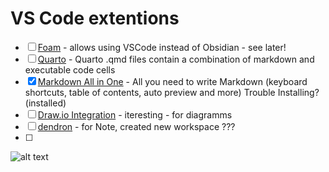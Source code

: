 
# VS Code extentions
- [ ] [Foam](https://marketplace.visualstudio.com/items?itemName=foam.foam-vscode&ssr=false#review-details) - allows using VSCode instead of Obsidian - see later!
- [ ] [Quarto](https://quarto.org/docs/get-started/hello/vscode.html) - Quarto .qmd files contain a combination of markdown and executable code cells
- [x] [Markdown All in One](https://marketplace.visualstudio.com/items?itemName=yzhang.markdown-all-in-one) - All you need to write Markdown (keyboard shortcuts, table of contents, auto preview and more) Trouble Installing? (installed)
- [ ] [Draw.io Integration](https://marketplace.visualstudio.com/items?itemName=hediet.vscode-drawio) - iteresting - for diagramms
- [ ] [dendron](https://marketplace.visualstudio.com/items?itemName=dendron.dendron) - for Note, created new workspace ???
- [ ] 
![alt text](image.png)
